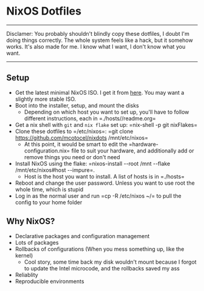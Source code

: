# NixOS Dotfiles

---

Disclamer: You probably shouldn't blindly copy these dotfiles, I doubt I'm doing things correctly. The whole system feels like a hack, but it somehow works. It's also made for me. I know what I want, I don't know what you want.

---

## Setup

- Get the latest minimal NixOS ISO. I get it from [here](https://channels.nixos.org/). You may want a slightly more stable ISO.
- Boot into the installer, setup, and mount the disks
  - Depending on which host you want to set up, you'll have to follow different instructions, each in =./hosts/<host>/readme.org=
- Get a nix shell with `git` and `nix flake` set up: =nix-shell -p git nixFlakes=
- Clone these dotfiles to =/etc/nixos=: =git clone https://github.com/mcotocel/nixdots /mnt/etc/nixos=
  - At this point, it would be smart to edit the =hardware-configuration.nix= file to suit your hardware, and additionally add or remove things you need or don't need
- Install NixOS using the flake: =nixos-install --root /mnt --flake /mnt/etc/nixos#host --impure=.
  - Host is the host you want to install. A list of hosts is in =./hosts=
- Reboot and change the user password. Unless you want to use root the whole time, which is stupid
- Log in as the normal user and run =cp -R /etc/nixos ~/= to pull the config to your home folder

## Why NixOS?


- Declarative packages and configuration management
- Lots of packages
- Rollbacks of configurations (When you mess something up, like the kernel)
  - Cool story, some time back my disk wouldn't mount because I forgot to update the Intel microcode, and the rollbacks saved my ass
- Reliablity
- Reproducible environments
